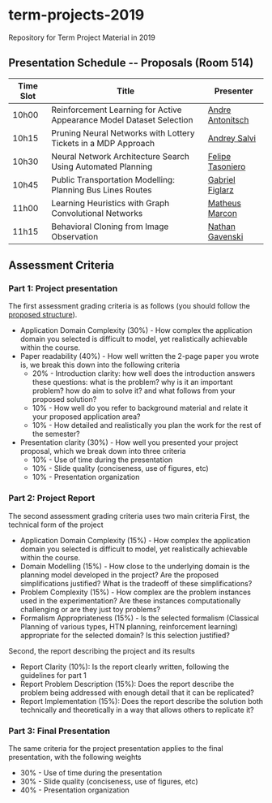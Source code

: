 # term-projects-2019
Repository for Term Project Material in 2019

## Presentation Schedule -- Proposals (Room 514)

| Time Slot | Title | Presenter |
| --------- | ----- | --------- |
| 10h00    |  Reinforcement Learning for Active Appearance Model Dataset Selection       | [Andre Antonitsch](/antonitsch) |
| 10h15    |  Pruning Neural Networks with Lottery Tickets in a MDP Approach       | [Andrey Salvi](/salvi) |
| 10h30    |  Neural Network Architecture Search Using Automated Planning       | [Felipe Tasoniero](/tasoniero) |
| 10h45    |  Public Transportation Modelling: Planning Bus Lines Routes  | [Gabriel Figlarz](/figlarz) |
| 11h00    |  Learning Heuristics with Graph Convolutional Networks  | [Matheus Marcon](/marcon) |
| 11h15    |  Behavioral Cloning from Image Observation       | [Nathan Gavenski](/gavenski) |

<!-- ## Presentation Schedule -- Final Presentation (Room TBD)

| Time Slot | Title | Presenter |
| --------- | ----- | --------- |
| TBD    |         |            | -->
<!-- | 9h10     | Using Automatic Planning for Supply Chain Management   | [Alexandre Ichida](/ichida) |
| 9h35     | A COLREGs-Compliant Local Guidance System for Unmanned Surface Vehicles based on Hierarchical Task Network   | [Darlan Jurak](/jurak) |
| 9h55     | Finding State-Action Similarities in Tabular Reinforcement Learning Using Low-Dimensional Embeddings  | [Gabriel de Lima](/glima) |
| 10h20     | Reinforcement Learning for Database Indexing   | [Gabriel Licks](/glicks) |
| 10h45     | Learning Search Heuristics by Graph Convolutional Networks   | [Pedro Ballester](/ballester) |
| 11h10     | Domain-independent image-based planning: results on the Atari video game   | [Raphael Baldi](/baldi) |
| 11h35     | Constrained Path Planning for Energy Efficiency in Mobile Robots   | [Renan Maidana](/maidana) | -->

## Assessment Criteria

### Part 1: Project presentation
The first assessment grading criteria is as follows (you should follow the [proposed structure](Proposal.md)). 

- Application Domain Complexity (30%) - How complex the application domain you selected is difficult to model, yet realistically achievable within the course.
- Paper readability (40%) - How well written the 2-page paper you wrote is, we break this down into the following criteria
	- 20% - Introduction clarity: how well does the introduction answers these questions: what is the problem? why is it an important problem? how do aim to solve it? and what follows from your proposed solution?
	- 10% - How well do you refer to background material and relate it your proposed application area?
	- 10% - How detailed and realistically you plan the work for the rest of the semester?
- Presentation clarity (30%) - How well you presented your project proposal, which we break down into three criteria
	- 10% - Use of time during the presentation
	- 10% - Slide quality (conciseness, use of figures, etc)
	- 10% - Presentation organization

### Part 2: Project Report

The second assessment grading criteria uses two main criteria
First, the technical form of the project

- Application Domain Complexity (15%) - How complex the application domain you selected is difficult to model, yet realistically achievable within the course.
- Domain Modelling (15%) - How close to the underlying domain is the planning model developed in the project? Are the proposed simplifications justified? What is the tradeoff of these simplifications?
- Problem Complexity (15%) - How complex are the problem instances used in the experimentation? Are these instances computationally challenging or are they just toy problems?
- Formalism Appropriateness (15%) - Is the selected formalism (Classical Planning of various types, HTN planning, reinforcement learning) appropriate for the selected domain? Is this selection justified?

Second, the report describing the project and its results

- Report Clarity (10%): Is the report clearly written, following the guidelines for part 1
- Report Problem Description (15%): Does the report describe the problem being addressed with enough detail that it can be replicated?
- Report Implementation (15%): Does the report describe the solution both technically and theoretically in a way that allows others to replicate it?

### Part 3: Final Presentation
The same criteria for the project presentation applies to the final presentation, with the following weights

- 30% - Use of time during the presentation
- 30% - Slide quality (conciseness, use of figures, etc)
- 40% - Presentation organization

